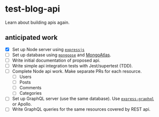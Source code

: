 # test-blog-api

Learn about building apis again.

## anticipated work

- [x] Set up Node server using [`expressjs`](https://github.com/expressjs/expressjs.com)
- [ ] Set up database using [`mongoose`]() and [MongoAtlas](https://www.mongodb.com/cloud/atlas).
- [ ] Write initial documentation of proposed api.
- [ ] Write simple api integration tests with Jest/supertest (TDD).
- [ ] Complete Node api work. Make separate PRs for each resource.
  - [ ] Users
  - [ ] Posts
  - [ ] Comments
  - [ ] Categories
- [ ] Set up GraphQL server (use the same database). Use [`express-graphql`](https://github.com/graphql/express-graphql) or Apollo.
- [ ] Write GraphQL queries for the same resources covered by REST api.
